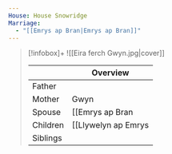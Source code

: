 ```yaml
---
House: House Snowridge
Marriage:
  - "[[Emrys ap Bran|Emrys ap Bran]]"
---
```

> [!infobox]+
> ![[Eira ferch Gwyn.jpg|cover]]
> 
> || Overview  |
> | ---  | ---    |
> | Father   |   |
> | Mother  |  Gwyn |
> | Spouse  | [[Emrys ap Bran|Emrys ap Bran]]  |
> | Children | [[Llywelyn ap Emrys|Llywelyn ap Emrys]], [[Gwenhwyfar ferch Eira|Gwenhwyfar ferch Eira]]  |
> | Siblings  |   |
> 

